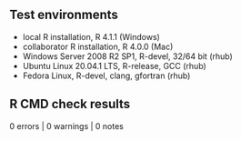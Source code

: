## Test environments
* local R installation, R 4.1.1 (Windows)
* collaborator R installation, R 4.0.0 (Mac)
* Windows Server 2008 R2 SP1, R-devel, 32/64 bit (rhub)
* Ubuntu Linux 20.04.1 LTS, R-release, GCC (rhub)
* Fedora Linux, R-devel, clang, gfortran (rhub)

## R CMD check results

0 errors | 0 warnings | 0 notes
